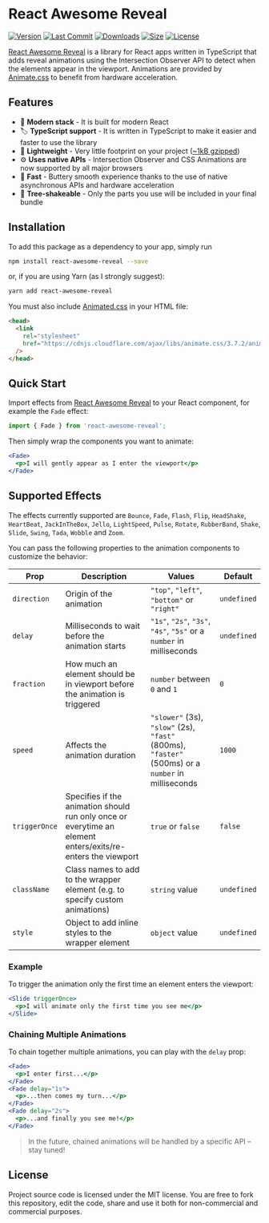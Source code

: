 # React Awesome Reveal

[![Version](https://badgen.net/npm/v/react-awesome-reveal)](https://www.npmjs.com/package/react-awesome-reveal/v/latest)
[![Last Commit](https://badgen.net/github/last-commit/dennismorello/react-awesome-reveal)](https://github.com/dennismorello/react-awesome-reveal/commits/master)
[![Downloads](https://badgen.net/npm/dt/react-awesome-reveal)](https://www.npmjs.com/package/react-awesome-reveal/v/latest)
[![Size](https://badgen.net/bundlephobia/minzip/react-awesome-reveal)](https://bundlephobia.com/result?p=react-awesome-reveal@latest)
[![License](https://badgen.net/npm/license/react-awesome-reveal)](https://www.npmjs.com/package/react-awesome-reveal/v/latest)

[React Awesome Reveal](https://github.com/dennismorello/react-awesome-reveal) is a library for React apps written in TypeScript that adds reveal animations using the Intersection Observer API to detect when the elements appear in the viewport. Animations are provided by [Animate.css](https://github.com/daneden/animate.css) to benefit from hardware acceleration.

## Features

- 🎁 **Modern stack** - It is built for modern React
- 🏷 **TypeScript support** - It is written in TypeScript to make it easier and faster to use the library
- 🍃 **Lightweight** - Very little footprint on your project ([~1kB gzipped](https://bundlephobia.com/result?p=react-awesome-reveal))
- ⚙️ **Uses native APIs** - Intersection Observer and CSS Animations are now supported by all major browsers
- 🚀 **Fast** - Buttery smooth experience thanks to the use of native asynchronous APIs and hardware acceleration
- 🌳 **Tree-shakeable** - Only the parts you use will be included in your final bundle

## Installation

To add this package as a dependency to your app, simply run

```sh
npm install react-awesome-reveal --save
```

or, if you are using Yarn (as I strongly suggest):

```sh
yarn add react-awesome-reveal
```

You must also include [Animated.css](https://daneden.github.io/animate.css/) in your HTML file:

```html
<head>
  <link
    rel="stylesheet"
    href="https://cdnjs.cloudflare.com/ajax/libs/animate.css/3.7.2/animate.min.css"
  />
</head>
```

## Quick Start

Import effects from [React Awesome Reveal](https://www.npmjs.com/package/react-awesome-reveal) to your React component, for example the `Fade` effect:

```js
import { Fade } from 'react-awesome-reveal';
```

Then simply wrap the components you want to animate:

```jsx
<Fade>
  <p>I will gently appear as I enter the viewport</p>
</Fade>
```

## Supported Effects

The effects currently supported are `Bounce`, `Fade`, `Flash`, `Flip`, `HeadShake`, `HeartBeat`, `JackInTheBox`, `Jello`, `LightSpeed`, `Pulse`, `Rotate`, `RubberBand`, `Shake`, `Slide`, `Swing`, `Tada`, `Wobble` and `Zoom`.

You can pass the following properties to the animation components to customize the behavior:

| Prop          | Description                                                                                                 | Values                                                                                             | Default     |
| ------------- | ----------------------------------------------------------------------------------------------------------- | -------------------------------------------------------------------------------------------------- | ----------- |
| `direction`   | Origin of the animation                                                                                     | `"top"`, `"left"`, `"bottom"` or `"right"`                                                         | `undefined` |
| `delay`       | Milliseconds to wait before the animation starts                                                            | `"1s"`, `"2s"`, `"3s"`, `"4s"`, `"5s"` or a `number` in milliseconds                               | `undefined` |
| `fraction`    | How much an element should be in viewport before the animation is triggered                                 | `number` between `0` and `1`                                                                       | `0`         |
| `speed`       | Affects the animation duration                                                                              | `"slower"` (3s), `"slow"` (2s), `"fast"` (800ms), `"faster"` (500ms) or a `number` in milliseconds | `1000`      |
| `triggerOnce` | Specifies if the animation should run only once or everytime an element enters/exits/re-enters the viewport | `true` or `false`                                                                                  | `false`     |
| `className`   | Class names to add to the wrapper element (e.g. to specify custom animations)                               | `string` value                                                                                     | `undefined` |
| `style`       | Object to add inline styles to the wrapper element                                                          | `object` value                                                                                     | `undefined` |

### Example

To trigger the animation only the first time an element enters the viewport:

```jsx
<Slide triggerOnce>
  <p>I will animate only the first time you see me</p>
</Slide>
```

### Chaining Multiple Animations

To chain together multiple animations, you can play with the `delay` prop:

```jsx
<Fade>
  <p>I enter first...</p>
</Fade>
<Fade delay="1s">
  <p>...then comes my turn...</p>
</Fade>
<Fade delay="2s">
  <p>...and finally you see me!</p>
</Fade>
```

> In the future, chained animations will be handled by a specific API – stay tuned!

## License

Project source code is licensed under the MIT license. You are free to fork this repository, edit the code, share and use it both for non-commercial and commercial purposes.
